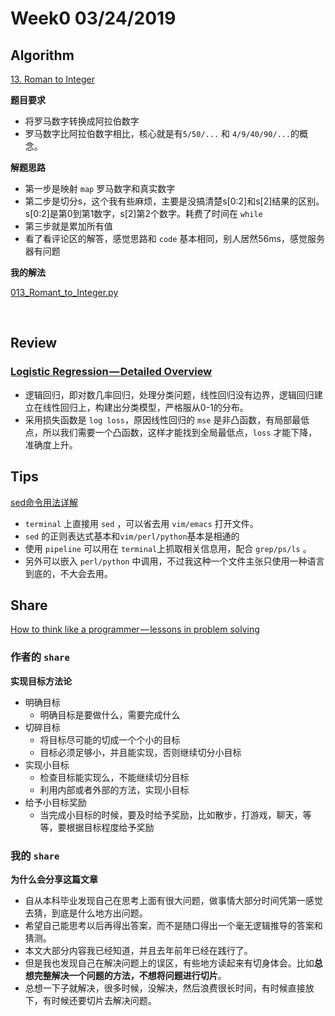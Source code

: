 # Week0 03/24/2019



## Algorithm

[13. Roman to Integer](https://leetcode.com/problems/roman-to-integer/)

**题目要求**
- 将罗马数字转换成阿拉伯数字
- 罗马数字比阿拉伯数字相比，核心就是有`5/50/...` 和 `4/9/40/90/...`的概念。

**解题思路**
- 第一步是映射 `map` 罗马数字和真实数字
- 第二步是切分s，这个我有些麻烦，主要是没搞清楚s[0:2]和s[2]结果的区别。s[0:2]是第0到第1数字，s[2]第2个数字。耗费了时间在 `while`
- 第三步就是累加所有值
- 看了看评论区的解答，感觉思路和 `code` 基本相同，别人居然56ms，感觉服务器有问题

**我的解法**

[013_Romant_to_Integer.py](https://github.com/longli-ai/Leetcode-python3/blob/master/013_Romant_to_Integer.py)

&nbsp;

## Review

### [Logistic Regression — Detailed Overview](https://towardsdatascience.com/logistic-regression-detailed-overview-46c4da4303bc)

- 逻辑回归，即对数几率回归，处理分类问题，线性回归没有边界，逻辑回归建立在线性回归上，构建出分类模型，严格服从0-1的分布。
- 采用损失函数是 `log loss`，原因线性回归的 `mse` 是非凸函数，有局部最低点，所以我们需要一个凸函数，这样才能找到全局最低点，`loss` 才能下降，准确度上升。

## Tips


[sed命令用法详解](https://www.cnblogs.com/maxincai/p/5146338.html)

- `terminal` 上直接用 `sed` ，可以省去用 `vim/emacs` 打开文件。
- `sed` 的正则表达式基本和`vim/perl/python`基本是相通的
- 使用 `pipeline` 可以用在 `terminal`上抓取相关信息用，配合 `grep/ps/ls` 。
- 另外可以嵌入 `perl/python` 中调用，不过我这种一个文件主张只使用一种语言到底的，不大会去用。

## Share

[How to think like a programmer — lessons in problem solving](https://medium.freecodecamp.org/how-to-think-like-a-programmer-lessons-in-problem-solving-d1d8bf1de7d2)


###  作者的 `share`

**实现目标方法论**
- 明确目标
    - 明确目标是要做什么，需要完成什么
- 切碎目标
    - 将目标尽可能的切成一个个小的目标
    - 目标必须足够小，并且能实现，否则继续切分小目标
- 实现小目标
    - 检查目标能实现么，不能继续切分目标
    - 利用内部或者外部的方法，实现小目标
- 给予小目标奖励
    - 当完成小目标的时候，要及时给予奖励，比如散步，打游戏，聊天，等等，要根据目标程度给予奖励
    
    
### 我的 `share`

**为什么会分享这篇文章**
- 自从本科毕业发现自己在思考上面有很大问题，做事情大部分时间凭第一感觉去猜，到底是什么地方出问题。
- 希望自己能思考以后再得出答案，而不是随口得出一个毫无逻辑推导的答案和猜测。
- 本文大部分内容我已经知道，并且去年前年已经在践行了。
- 但是我也发现自己在解决问题上的误区，有些地方读起来有切身体会。比如**总想完整解决一个问题的方法，不想将问题进行切片**。
- 总想一下子就解决，很多时候，没解决，然后浪费很长时间，有时候直接放下，有时候还要切片去解决问题。

